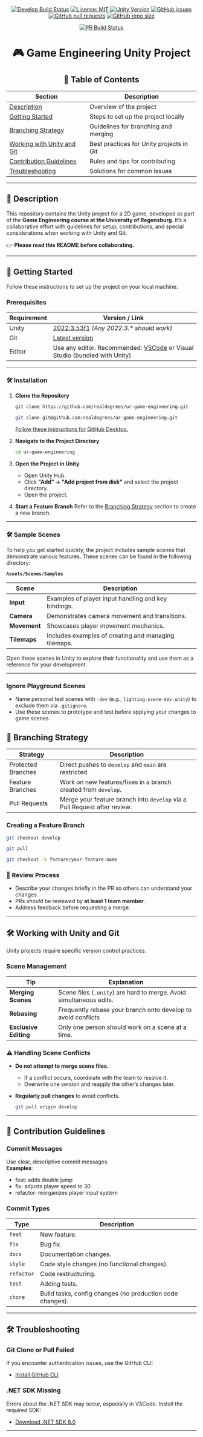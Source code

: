 <div align="center">

[![Develop Build Status](https://github.com/realdegrees/ur-game-engineering/actions/workflows/build.yml/badge.svg?branch=develop)](https://github.com/realdegrees/ur-game-engineering/actions/workflows/build.yml?query=branch%3Adevelop)
[![License: MIT](https://img.shields.io/badge/License-MIT-yellow.svg)](https://opensource.org/licenses/MIT)
[![Unity Version](https://img.shields.io/badge/Unity-2022.3.53f1-blue.svg)](https://unity3d.com/get-unity/download)
[![GitHub issues](https://img.shields.io/github/issues/realdegrees/ur-game-engineering)](https://github.com/realdegrees/ur-game-engineering/issues)
[![GitHub pull requests](https://img.shields.io/github/issues-pr/realdegrees/ur-game-engineering)](https://github.com/realdegrees/ur-game-engineering/pulls)
[![GitHub repo size](https://img.shields.io/github/repo-size/realdegrees/ur-game-engineering)](https://github.com/realdegrees/ur-game-engineering)

[![PR Build Status](https://img.shields.io/badge/Unity-100000?style=for-the-badge&logo=unity&logoColor=white)](https://unity.com/)

# 🎮 Game Engineering Unity Project

## 📖 Table of Contents

| Section                                                    | Description                              |
| ---------------------------------------------------------- | ---------------------------------------- |
| [Description](#-description)                               | Overview of the project                  |
| [Getting Started](#-getting-started)                       | Steps to set up the project locally      |
| [Branching Strategy](#-branching-strategy)                 | Guidelines for branching and merging     |
| [Working with Unity and Git](#-working-with-unity-and-git) | Best practices for Unity projects in Git |
| [Contribution Guidelines](#-contribution-guidelines)       | Rules and tips for contributing          |
| [Troubleshooting](#-troubleshooting)                       | Solutions for common issues              |

---

</div>

## 📝 Description

This repository contains the Unity project for a 2D game, developed as part of the **Game Engineering course at the University of Regensburg**. It’s a collaborative effort with guidelines for setup, contributions, and special considerations when working with Unity and Git.

👉 **Please read this README before collaborating.**

---

## 🚀 Getting Started

Follow these instructions to set up the project on your local machine.

### Prerequisites

| Requirement | Version / Link                                                                                              |
| ----------- | ----------------------------------------------------------------------------------------------------------- |
| Unity       | [2022.3.53f1](https://unity3d.com/get-unity/download) _(Any 2022.3.\* should work)_                         |
| Git         | [Latest version](https://git-scm.com/downloads)                                                             |
| Editor      | Use any editor. Recommended: [VSCode](https://code.visualstudio.com/) or Visual Studio (bundled with Unity) |

---

### 🛠️ Installation

1. **Clone the Repository**

   ```bash
   git clone https://github.com/realdegrees/ur-game-engineering.git
   ```

   ```bash
   git clone git@github.com:realdegrees/ur-game-engineering.git
   ```

   [Follow these instructions for GitHub Desktop.](https://docs.github.com/en/desktop/adding-and-cloning-repositories/cloning-a-repository-from-github-to-github-desktop)

2. **Navigate to the Project Directory**

   ```bash
   cd ur-game-engineering
   ```

3. **Open the Project in Unity**

   - Open Unity Hub.
   - Click **"Add" -> "Add project from disk"** and select the project directory.
   - Open the project.

4. **Start a Feature Branch**
   Refer to the [Branching Strategy](#-branching-strategy) section to create a new branch.

---

### 🛠️ Sample Scenes

To help you get started quickly, the project includes sample scenes that demonstrate various features. These scenes can be found in the following directory:

**`Assets/Scenes/Samples`**

| Scene        | Description                                          |
| ------------ | ---------------------------------------------------- |
| **Input**    | Examples of player input handling and key bindings.  |
| **Camera**   | Demonstrates camera movement and transitions.        |
| **Movement** | Showcases player movement mechanics.                 |
| **Tilemaps** | Includes examples of creating and managing tilemaps. |

Open these scenes in Unity to explore their functionality and use them as a reference for your development.

---

### Ignore Playground Scenes

- Name personal test scenes with `-dev` (e.g., `lighting-scene-dev.unity`) to exclude them via `.gitignore`.
- Use these scenes to prototype and test before applying your changes to game scenes.

## 🌲 Branching Strategy

| Strategy           | Description                                                               |
| ------------------ | ------------------------------------------------------------------------- |
| Protected Branches | Direct pushes to `develop` and `main` are restricted.                     |
| Feature Branches   | Work on new features/fixes in a branch created from `develop`.            |
| Pull Requests      | Merge your feature branch into `develop` via a Pull Request after review. |

### Creating a Feature Branch

```bash
git checkout develop
```

```bash
git pull
```

```bash
git checkout -b feature/your-feature-name
```

### 🔎 Review Process

- Describe your changes briefly in the PR so others can understand your changes.
- PRs _should_ be reviewed by **at least 1 team member**.
- Address feedback before requesting a merge.

---

## 🛠️ Working with Unity and Git

Unity projects require specific version control practices.

### Scene Management

| Tip                   | Explanation                                                         |
| --------------------- | ------------------------------------------------------------------- |
| **Merging Scenes**    | Scene files (`.unity`) are hard to merge. Avoid simultaneous edits. |
| **Rebasing**          | Frequently rebase your branch onto develop to avoid conflicts       |
| **Exclusive Editing** | Only one person should work on a scene at a time.                   |

### ⚠️ Handling Scene Conflicts

- **Do not attempt to merge scene files.**

  - If a conflict occurs, coordinate with the team to resolve it.
  - Overwrite one version and reapply the other’s changes later.

- **Regularly pull changes** to avoid conflicts.

  ```bash
  git pull origin develop
  ```

---

## 🤝 Contribution Guidelines

### Commit Messages

Use clear, descriptive commit messages.  
**Examples**:

- feat: adds double jump
- fix: adjusts player speed to 30
- refactor: reorganizes player input system

### Commit Types

| Type       | Description                                               |
| ---------- | --------------------------------------------------------- |
| `feat`     | New feature.                                              |
| `fix`      | Bug fix.                                                  |
| `docs`     | Documentation changes.                                    |
| `style`    | Code style changes (no functional changes).               |
| `refactor` | Code restructuring.                                       |
| `test`     | Adding tests.                                             |
| `chore`    | Build tasks, config changes (no production code changes). |

---

## 🛠️ Troubleshooting

### Git Clone or Pull Failed

If you encounter authentication issues, use the GitHub CLI:

- [Install GitHub CLI](https://cli.github.com/)

### .NET SDK Missing

Errors about the .NET SDK may occur, especially in VSCode. Install the required SDK:

- [Download .NET SDK 8.0](https://dotnet.microsoft.com/en-us/download)

---
